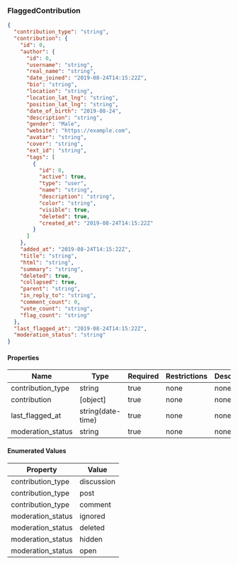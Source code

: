 <h3 id="tocS_FlaggedContribution">FlaggedContribution</h3>
<!-- backwards compatibility -->
<a id="schemaflaggedcontribution"></a>
<a id="schema_FlaggedContribution"></a>
<a id="tocSflaggedcontribution"></a>
<a id="tocsflaggedcontribution"></a>

```json
{
  "contribution_type": "string",
  "contribution": {
    "id": 0,
    "author": {
      "id": 0,
      "username": "string",
      "real_name": "string",
      "date_joined": "2019-08-24T14:15:22Z",
      "bio": "string",
      "location": "string",
      "location_lat_lng": "string",
      "position_lat_lng": "string",
      "date_of_birth": "2019-08-24",
      "description": "string",
      "gender": "Male",
      "website": "https://example.com",
      "avatar": "string",
      "cover": "string",
      "ext_id": "string",
      "tags": [
        {
          "id": 0,
          "active": true,
          "type": "user",
          "name": "string",
          "description": "string",
          "color": "string",
          "visible": true,
          "deleted": true,
          "created_at": "2019-08-24T14:15:22Z"
        }
      ]
    },
    "added_at": "2019-08-24T14:15:22Z",
    "title": "string",
    "html": "string",
    "summary": "string",
    "deleted": true,
    "collapsed": true,
    "parent": "string",
    "in_reply_to": "string",
    "comment_count": 0,
    "vote_count": "string",
    "flag_count": "string"
  },
  "last_flagged_at": "2019-08-24T14:15:22Z",
  "moderation_status": "string"
}

```

#### Properties

|Name|Type|Required|Restrictions|Description|
|---|---|---|---|---|
|contribution_type|string|true|none|none|
|contribution|[object]|true|none|none|
|last_flagged_at|string(date-time)|true|none|none|
|moderation_status|string|true|none|none|

#### Enumerated Values

|Property|Value|
|---|---|
|contribution_type|discussion|
|contribution_type|post|
|contribution_type|comment|
|moderation_status|ignored|
|moderation_status|deleted|
|moderation_status|hidden|
|moderation_status|open|
